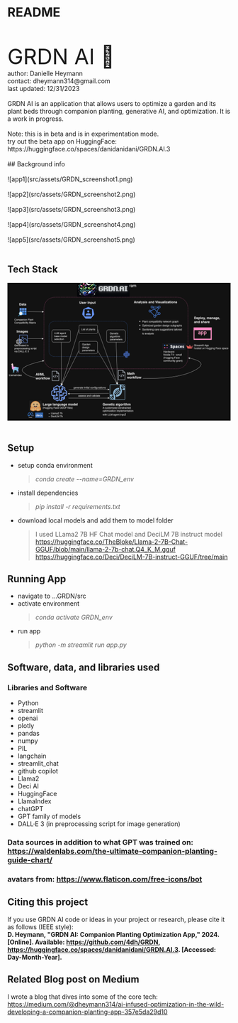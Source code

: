 # README
<br/>
<br/>
<font size = "18"> GRDN AI 🌱</font>
<br/>
author: Danielle Heymann
<br/>
contact: dheymann314@gmail.com
<br/>
last updated: 12/31/2023
<br/>
<br/>
GRDN AI is an application that allows users to optimize a garden and its plant beds through companion planting, generative AI, and optimization. It is a work in progress. </font>
<br/>
<br/>
Note: this is in beta and is in experimentation mode. 
<br/>
try out the beta app on HuggingFace: https://huggingface.co/spaces/danidanidani/GRDN.AI.3
<br/>
<br/>
## Background
info
<br>
<br>
![app1](src/assets/GRDN_screenshot1.png)
<br>
<br>
![app2](src/assets/GRDN_screenshot2.png)
<br>
<br>
![app3](src/assets/GRDN_screenshot3.png)
<br>
<br>
![app4](src/assets/GRDN_screenshot4.png)
<br>
<br>
![app5](src/assets/GRDN_screenshot5.png)
<br>
<br>

## Tech Stack
![app5](src/assets/GRDN_AI_techstack.png)
<br>
<br>

## Setup
- setup conda environment 
  >*conda create --name=GRDN_env*
- install dependencies
  >*pip install -r requirements.txt*
- download local models and add them to model folder
  >I used LLama2 7B HF Chat model and DeciLM 7B instruct model  <br>
  >https://huggingface.co/TheBloke/Llama-2-7B-Chat-GGUF/blob/main/llama-2-7b-chat.Q4_K_M.gguf  <br>
  >https://huggingface.co/Deci/DeciLM-7B-instruct-GGUF/tree/main  <br>

## Running App
- navigate to ...GRDN/src
- activate environment
  >*conda activate GRDN_env*
- run app
  >*python -m streamlit run app.py*
  
## Software, data, and libraries used
### Libraries and Software
- Python
- streamlit
- openai
- plotly
- pandas
- numpy
- PIL
- langchain
- streamlit_chat
- github copilot
- Llama2
- Deci AI
- HuggingFace
- LlamaIndex
- chatGPT
- GPT family of models
- DALL·E 3 (in preprocessing script for image generation)

### Data sources in addition to what GPT was trained on: https://waldenlabs.com/the-ultimate-companion-planting-guide-chart/
### avatars from: https://www.flaticon.com/free-icons/bot

## Citing this project
If you use GRDN AI code or ideas in your project or research, please cite it as follows (IEEE style): <br>
**D. Heymann, "GRDN AI: Companion Planting Optimization App," 2024. [Online]. Available: https://github.com/4dh/GRDN, https://huggingface.co/spaces/danidanidani/GRDN.AI.3. [Accessed: Day-Month-Year].**

## Related Blog post on Medium
I wrote a blog that dives into some of the core tech: https://medium.com/@dheymann314/ai-infused-optimization-in-the-wild-developing-a-companion-planting-app-357e5da29d10



